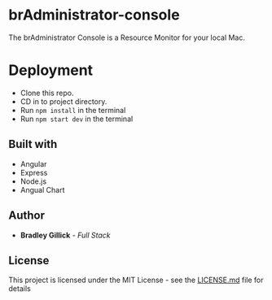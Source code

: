 # brAdministrator-console

The brAdministrator Console is a Resource Monitor for your local Mac.

# Deployment
* Clone this repo.
* CD in to project directory.
* Run `npm install` in the terminal
* Run `npm start dev` in the terminal

## Built with

* Angular
* Express
* Node.js
* Angual Chart

## Author

* **Bradley Gillick** - *Full Stack*

## License

This project is licensed under the MIT License - see the [LICENSE.md](LICENSE.md) file for details
